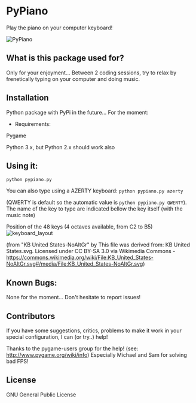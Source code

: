 PyPiano
=======
Play the piano on your computer keyboard!

![PyPiano](http://gustavklopp.github.io/img/pypiano.png)

## What is this package used for?

Only for your enjoyment... Between 2 coding sessions, try to relax by frenetically typing on your computer and doing music.

## Installation

Python package with PyPi in the future...
For the moment:

* Requirements:

Pygame 

Python 3.x, but Python 2.x should work also

## Using it:

`python pypiano.py`

You can also type using a AZERTY keyboard: 
`python pypiano.py azerty` 

(QWERTY is default so the automatic value is `python pypiano.py QWERTY`).
The name of the key to type are indicated bellow the key itself (with the music note)

Position of the 48 keys (4 octaves available, from C2 to B5)
![keyboard_layout](http://gustavklopp.github.io/img/keyboard_layout.png)

(from "KB United States-NoAltGr" by This file was derived from: KB United States.svg. Licensed under CC BY-SA 3.0 via Wikimedia Commons - https://commons.wikimedia.org/wiki/File:KB_United_States-NoAltGr.svg#/media/File:KB_United_States-NoAltGr.svg)

## Known Bugs:

None for the moment... Don't hesitate to report issues!

## Contributors

If you have some suggestions, critics, problems to make it work in your special configuration, I can (or try..) help!

Thanks to the pygame-users group for the help! (see: http://www.pygame.org/wiki/info)
Especially Michael and Sam for solving bad FPS!

## License

GNU General Public License